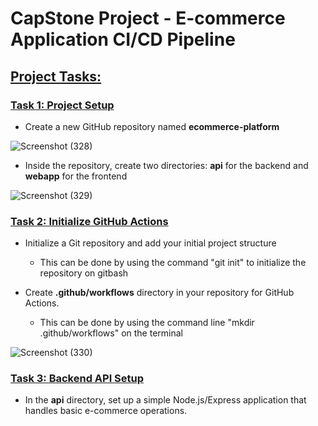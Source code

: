 # CapStone Project - E-commerce Application CI/CD Pipeline

## <ins>Project Tasks:</ins>

### <ins>Task 1: Project Setup</ins>

  - Create a new GitHub repository named **ecommerce-platform**
    
![Screenshot (328)](https://github.com/user-attachments/assets/c870d5f6-a148-425d-af45-6d90c8150ace)
    
  - Inside the repository, create two directories: **api** for the backend and **webapp** for the frontend

![Screenshot (329)](https://github.com/user-attachments/assets/cf4cf2b3-90f7-4494-b68b-54efa12dc0e3)

### <ins>Task 2: Initialize GitHub Actions</ins>

  - Initialize a Git repository and add your initial project structure

      - This can be done by using the command "git init" to initialize the repository on gitbash

  - Create **.github/workflows** directory in your repository for GitHub Actions.

      - This can be done by using the command line "mkdir .github/workflows" on the terminal

![Screenshot (330)](https://github.com/user-attachments/assets/b8781591-ac3c-4f78-b1de-730f01a3a0dd)

### <ins>Task 3: Backend API Setup</ins>

  - In the **api** directory, set up a simple Node.js/Express application that handles basic e-commerce operations.
